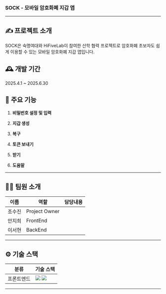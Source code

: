 ### SOCK - 모바일 암호화폐 지갑 앱

---

## ✍️ 프로젝트 소개
SOCK은 숙명여대와 HiFiveLab이 참여한 산학 협력 프로젝트로 암호화폐 초보자도 쉽게 이용할 수 있는 모바일 암호화폐 지갑 앱입니다.


## 🕰️ 개발 기간
2025.4.1 ~ 2025.6.30


## 📌 주요 기능

1. **비밀번호 설정 및 입력**

   
2. **지갑 생성**

  
3. **복구**


4. **토큰 보내기**

   
5. **받기**
   

6. **도움말**

---

## 🧑‍💻 팀원 소개

| **이름**    | **역할**        | **담당내용** |
|-------------|-----------------|--------------|
| 조수진      | Project Owner   |              |
| 안지희      | FrontEnd        |              |
| 이서현      | BackEnd         |              |

---

## ⚙️ 기술 스택

<table>
  <thead>
    <tr>
      <th>분류</th>
      <th>기술 스택</th>
    </tr>
  </thead>
  <tbody>
    <tr>
      <td>프론트엔드</td>
      <td>
        <img src="https://img.shields.io/badge/React-61DAFB?style=flat&logo=react&logoColor=white"/>
        <img src="https://img.shields.io/badge/TypeScript-3178C6?style=flat&logo=typescript&logoColor=white"/>
      </td>
    </tr>
  </tbody>
</table>

---
